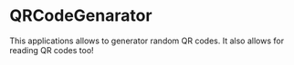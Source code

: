 # QRCodeGenarator
This applications allows to generator random QR codes. It also allows for reading QR codes too!

